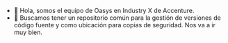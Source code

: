 - 👋 Hola, somos el equipo de Oasys en Industry X de Accenture.
- 💞️ Buscamos tener un repositorio común para la gestión de versiones de código fuente y como ubicación para copias de seguridad.
Nos va a ir muy bien.

